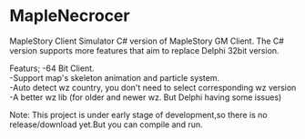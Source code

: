 # MapleNecrocer
MapleStory Client Simulator
C# version of MapleStory GM Client.
The C# version supports more features that aim to replace Delphi 32bit version.

Featurs;
-64 Bit Client.  
-Support map's skeleton animation and particle system.  
-Auto detect wz country, you don't need to select corresponding wz version   
-A better wz lib (for older and newer wz. But Delphi having some issues)   

Note:
This project is under early stage of development,so there is no release/download yet.But you can compile and run.

